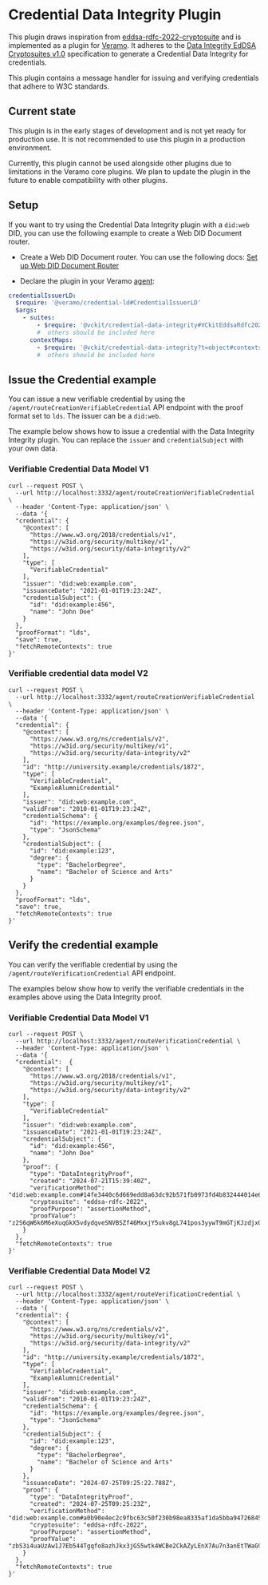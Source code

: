 # Credential Data Integrity Plugin

This plugin draws inspiration from [eddsa-rdfc-2022-cryptosuite](@digitalbazaar/eddsa-rdfc-2022-cryptosuite) and is implemented as a plugin for [Veramo](https://veramo.io/). It adheres to the [Data Integrity EdDSA Cryptosuites v1.0](https://www.w3.org/TR/vc-di-eddsa/) specification to generate a Credential Data Integrity for credentials.

This plugin contains a message handler for issuing and verifying credentials that adhere to W3C standards.

## Current state

This plugin is in the early stages of development and is not yet ready for production use. It is not recommended to use this plugin in a production environment.

Currently, this plugin cannot be used alongside other plugins due to limitations in the Veramo core plugins. We plan to update the plugin in the future to enable compatibility with other plugins.

## Setup

If you want to try using the Credential Data Integrity plugin with a `did:web` DID, you can use the following example to create a Web DID Document router.

- Create a Web DID Document router. You can use the following docs: [Set up Web DID Document Router](./web-did-doc-router-example.md)

- Declare the plugin in your Veramo [agent](../../agent.yml):

```yaml
credentialIssuerLD:
  $require: '@veramo/credential-ld#CredentialIssuerLD'
  $args:
    - suites:
        - $require: '@vckit/credential-data-integrity#VCkitEddsaRdfc2022'
        #  others should be included here
      contextMaps:
        - $require: '@vckit/credential-data-integrity?t=object#contexts'
        #  others should be included here
```

## Issue the Credential example

You can issue a new verifiable credential by using the `/agent/routeCreationVerifiableCredential` API endpoint with the proof format set to `lds`. The issuer can be a `did:web`.

The example below shows how to issue a credential with the Data Integrity Integrity plugin. You can replace the `issuer` and `credentialSubject` with your own data.

### Verifiable Credential Data Model V1

```curl
curl --request POST \
  --url http://localhost:3332/agent/routeCreationVerifiableCredential \
  --header 'Content-Type: application/json' \
  --data '{
  "credential": {
    "@context": [
      "https://www.w3.org/2018/credentials/v1",
      "https://w3id.org/security/multikey/v1",
      "https://w3id.org/security/data-integrity/v2"
    ],
    "type": [
      "VerifiableCredential"
    ],
    "issuer": "did:web:example.com",
    "issuanceDate": "2021-01-01T19:23:24Z",
    "credentialSubject": {
      "id": "did:example:456",
      "name": "John Doe"
    }
  },
  "proofFormat": "lds",
  "save": true,
  "fetchRemoteContexts": true
}'
```

### Verifiable credential data model V2

```curl
curl --request POST \
  --url http://localhost:3332/agent/routeCreationVerifiableCredential \
  --header 'Content-Type: application/json' \
  --data '{
  "credential": {
    "@context": [
      "https://www.w3.org/ns/credentials/v2",
      "https://w3id.org/security/multikey/v1",
      "https://w3id.org/security/data-integrity/v2"
    ],
    "id": "http://university.example/credentials/1872",
    "type": [
      "VerifiableCredential",
      "ExampleAlumniCredential"
    ],
    "issuer": "did:web:example.com",
    "validFrom": "2010-01-01T19:23:24Z",
    "credentialSchema": {
      "id": "https://example.org/examples/degree.json",
      "type": "JsonSchema"
    },
    "credentialSubject": {
      "id": "did:example:123",
      "degree": {
        "type": "BachelorDegree",
        "name": "Bachelor of Science and Arts"
      }
    }
  },
  "proofFormat": "lds",
  "save": true,
  "fetchRemoteContexts": true
}'
```

## Verify the credential example

You can verify the verifiable credential by using the `/agent/routeVerificationCredential` API endpoint.

The examples below show how to verify the verifiable credentials in the examples above using the Data Integrity proof.

### Verifiable Credential Data Model V1

```curl
curl --request POST \
  --url http://localhost:3332/agent/routeVerificationCredential \
  --header 'Content-Type: application/json' \
  --data '{
  "credential":  {
    "@context": [
      "https://www.w3.org/2018/credentials/v1",
      "https://w3id.org/security/multikey/v1",
      "https://w3id.org/security/data-integrity/v2"
    ],
    "type": [
      "VerifiableCredential"
    ],
    "issuer": "did:web:example.com",
    "issuanceDate": "2021-01-01T19:23:24Z",
    "credentialSubject": {
      "id": "did:example:456",
      "name": "John Doe"
    },
    "proof": {
      "type": "DataIntegrityProof",
      "created": "2024-07-21T15:39:40Z",
      "verificationMethod": "did:web:example.com#14fe3440c6d669edd8a63dc92b571fb0973fd4b832444014e69bcf8cebd38853",
      "cryptosuite": "eddsa-rdfc-2022",
      "proofPurpose": "assertionMethod",
      "proofValue": "z2S6qW6k6M6eXuqGkX5vdydqveSNVBSZf46MxxjY5ukv8gL741pos3yywT9mGTjKJzdjxQvaCSSVtCAngoAWQzNnq"
    }
  },
  "fetchRemoteContexts": true
}'
```

### Verifiable Credential Data Model V2

```curl
curl --request POST \
  --url http://localhost:3332/agent/routeVerificationCredential \
  --header 'Content-Type: application/json' \
  --data '{
  "credential": {
    "@context": [
      "https://www.w3.org/ns/credentials/v2",
      "https://w3id.org/security/multikey/v1",
      "https://w3id.org/security/data-integrity/v2"
    ],
    "id": "http://university.example/credentials/1872",
    "type": [
      "VerifiableCredential",
      "ExampleAlumniCredential"
    ],
    "issuer": "did:web:example.com",
    "validFrom": "2010-01-01T19:23:24Z",
    "credentialSchema": {
      "id": "https://example.org/examples/degree.json",
      "type": "JsonSchema"
    },
    "credentialSubject": {
      "id": "did:example:123",
      "degree": {
        "type": "BachelorDegree",
        "name": "Bachelor of Science and Arts"
      }
    },
    "issuanceDate": "2024-07-25T09:25:22.788Z",
    "proof": {
      "type": "DataIntegrityProof",
      "created": "2024-07-25T09:25:23Z",
      "verificationMethod": "did:web:example.com#a0b90e4ec2c9fbc63c50f230b98ea8335af1da5bba9472684519ae7da11273d6",
      "cryptosuite": "eddsa-rdfc-2022",
      "proofPurpose": "assertionMethod",
      "proofValue": "zbS3i4uaUzAw1J7Eb544Tgqfo8azhJkx3jGS5wtk4WCBe2CkAZyLEnX7Au7n3anEtTWaG9f283NF2rzJEsxFKjPE"
    }
  },
  "fetchRemoteContexts": true
}'
```
